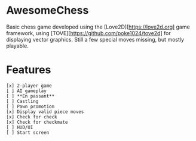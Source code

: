 # AwesomeChess

Basic chess game developed using the [Love2D][https://love2d.org] game framework, using [TOVE][https://github.com/poke1024/tove2d] for displaying vector graphics. Still a few special moves missing, but mostly playable.

# Features
    [x] 2-player game
    [ ] AI gameplay
    [ ] **En passant**
    [ ] Castling
    [ ] Pawn promotion
    [x] Display valid piece moves
    [x] Check for check
    [x] Check for checkmate
    [ ] HUD/UI
    [ ] Start screen
